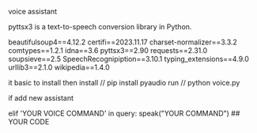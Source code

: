 voice assistant

pyttsx3 is a text-to-speech conversion library in Python.


beautifulsoup4==4.12.2
certifi==2023.11.17
charset-normalizer==3.3.2
comtypes==1.2.1
idna==3.6
pyttsx3==2.90
requests==2.31.0
soupsieve==2.5
SpeechRecognipiption==3.10.1
typing_extensions==4.9.0
urllib3==2.1.0
wikipedia==1.4.0

it basic to install
then install // pip install pyaudio
run // python voice.py

if add new assistant

elif 'YOUR VOICE COMMAND' in query:
            speak("YOUR COMMAND")
            ## YOUR CODE
